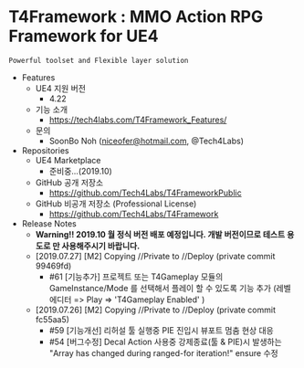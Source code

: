 # T4Framework : MMO Action RPG Framework for UE4
``` 
Powerful toolset and Flexible layer solution
``` 

- Features
  - UE4 지원 버전
    - 4.22
  - 기능 소개
    - <https://tech4labs.com/T4Framework_Features/>
  - 문의
    - SoonBo Noh (<niceofer@hotmail.com>, @Tech4Labs)
- Repositories
  - UE4 Marketplace
    - 준비중...(2019.10)
  - GitHub 공개 저장소
    - <https://github.com/Tech4Labs/T4FrameworkPublic>
  - GitHub 비공개 저장소 (Professional License)
    - <https://github.com/Tech4Labs/T4Framework>
- Release Notes
  - **Warning!! 2019.10 월 정식 버전 배포 예정입니다. 개발 버전이므로 테스트 용도로 만 사용해주시기 바랍니다.**
  - [2019.07.27] [M2] Copying //Private to //Deploy (private commit 99469fd)
    - #61 [기능추가] 프로젝트 또는 T4Gameplay 모듈의 GameInstance/Mode 를 선택해서 플레이 할 수 있도록 기능 추가 (레벨 에디터 => Play => 'T4Gameplay Enabled' )
  - [2019.07.26] [M2] Copying //Private to //Deploy (private commit fc55aa5)
    - #59 [기능개선] 리허설 툴 실행중 PIE 진입시 뷰포트 멈춤 현상 대응
    - #54 [버그수정] Decal Action 사용중 강제종료(툴 & PIE)시 발생하는 "Array has changed during ranged-for iteration!" ensure 수정
